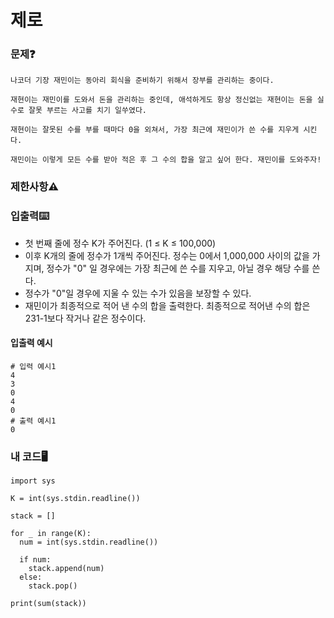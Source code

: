 # 제로

### 문제❓
```
나코더 기장 재민이는 동아리 회식을 준비하기 위해서 장부를 관리하는 중이다.

재현이는 재민이를 도와서 돈을 관리하는 중인데, 애석하게도 항상 정신없는 재현이는 돈을 실수로 잘못 부르는 사고를 치기 일쑤였다.

재현이는 잘못된 수를 부를 때마다 0을 외쳐서, 가장 최근에 재민이가 쓴 수를 지우게 시킨다.

재민이는 이렇게 모든 수를 받아 적은 후 그 수의 합을 알고 싶어 한다. 재민이를 도와주자!
```

### 제한사항⚠️


### 입출력⌨️
* 첫 번째 줄에 정수 K가 주어진다. (1 ≤ K ≤ 100,000)
* 이후 K개의 줄에 정수가 1개씩 주어진다. 정수는 0에서 1,000,000 사이의 값을 가지며, 정수가 "0" 일 경우에는 가장 최근에 쓴 수를 지우고, 아닐 경우 해당 수를 쓴다.
* 정수가 "0"일 경우에 지울 수 있는 수가 있음을 보장할 수 있다.
* 재민이가 최종적으로 적어 낸 수의 합을 출력한다. 최종적으로 적어낸 수의 합은 231-1보다 작거나 같은 정수이다.

#### 입출력 예시
```
# 입력 예시1
4
3
0
4
0
# 출력 예시1
0
```

### 내 코드🖥️
```
import sys

K = int(sys.stdin.readline())

stack = []

for _ in range(K):
  num = int(sys.stdin.readline())

  if num:
    stack.append(num)
  else:
    stack.pop()

print(sum(stack))
```
